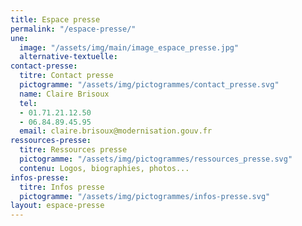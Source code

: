 ```yaml
---
title: Espace presse
permalink: "/espace-presse/"
une:
  image: "/assets/img/main/image_espace_presse.jpg"
  alternative-textuelle: 
contact-presse:
  titre: Contact presse
  pictogramme: "/assets/img/pictogrammes/contact_presse.svg"
  name: Claire Brisoux
  tel:
  - 01.71.21.12.50
  - 06.84.89.45.95
  email: claire.brisoux@modernisation.gouv.fr
ressources-presse:
  titre: Ressources presse
  pictogramme: "/assets/img/pictogrammes/ressources_presse.svg"
  contenu: Logos, biographies, photos...
infos-presse:
  titre: Infos presse
  pictogramme: "/assets/img/pictogrammes/infos-presse.svg"
layout: espace-presse
---
```


